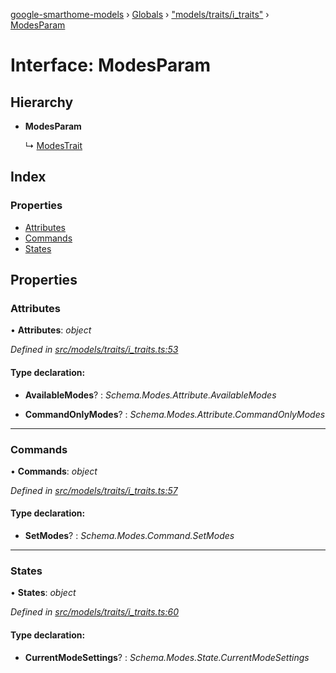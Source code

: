[google-smarthome-models](../README.md) › [Globals](../globals.md) › ["models/traits/i_traits"](../modules/_models_traits_i_traits_.md) › [ModesParam](_models_traits_i_traits_.modesparam.md)

# Interface: ModesParam

## Hierarchy

* **ModesParam**

  ↳ [ModesTrait](_models_traits_i_traits_.modestrait.md)

## Index

### Properties

* [Attributes](_models_traits_i_traits_.modesparam.md#attributes)
* [Commands](_models_traits_i_traits_.modesparam.md#commands)
* [States](_models_traits_i_traits_.modesparam.md#states)

## Properties

###  Attributes

• **Attributes**: *object*

*Defined in [src/models/traits/i_traits.ts:53](https://github.com/galactic1969/google-smarthome-models/blob/633871f/src/models/traits/i_traits.ts#L53)*

#### Type declaration:

* **AvailableModes**? : *Schema.Modes.Attribute.AvailableModes*

* **CommandOnlyModes**? : *Schema.Modes.Attribute.CommandOnlyModes*

___

###  Commands

• **Commands**: *object*

*Defined in [src/models/traits/i_traits.ts:57](https://github.com/galactic1969/google-smarthome-models/blob/633871f/src/models/traits/i_traits.ts#L57)*

#### Type declaration:

* **SetModes**? : *Schema.Modes.Command.SetModes*

___

###  States

• **States**: *object*

*Defined in [src/models/traits/i_traits.ts:60](https://github.com/galactic1969/google-smarthome-models/blob/633871f/src/models/traits/i_traits.ts#L60)*

#### Type declaration:

* **CurrentModeSettings**? : *Schema.Modes.State.CurrentModeSettings*
